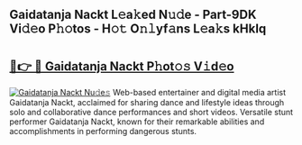 ## Gaidatanja Nackt L𝚎a𝚔ed N𝚞𝚍e - Part-9DK Vi𝚍𝚎o P𝚑𝚘tos - H𝚘𝚝 O𝚗𝚕yf𝚊ns L𝚎a𝚔s kHkIq

# <h2><a href="http://kf485y.oniu.top/?m=Gaidatanja+Nackt">🔗👉 🔴 Gaidatanja Nackt P𝚑ot𝚘𝚜 V𝚒d𝚎o</a></h2>

[![Gaidatanja Nackt Nu𝚍e𝚜](https://i.imgur.com/0qMVB7G.gif)](http://kf485y.oniu.top/?m=Gaidatanja+Nackt)
Web-based entertainer and digital media artist Gaidatanja Nackt, acclaimed for sharing dance and lifestyle ideas through solo and collaborative dance performances and short videos. Versatile stunt performer Gaidatanja Nackt, known for their remarkable abilities and accomplishments in performing dangerous stunts.  

